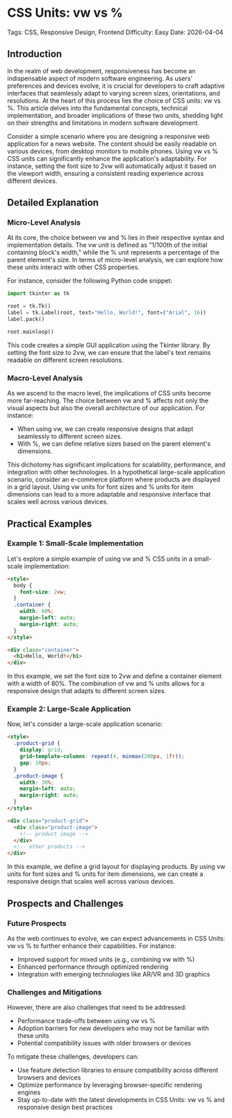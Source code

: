 # CSS Units: vw vs %
Tags: CSS, Responsive Design, Frontend
Difficulty: Easy
Date: 2026-04-04

## Introduction

In the realm of web development, responsiveness has become an indispensable aspect of modern software engineering. As users' preferences and devices evolve, it is crucial for developers to craft adaptive interfaces that seamlessly adapt to varying screen sizes, orientations, and resolutions. At the heart of this process lies the choice of CSS units: vw vs %. This article delves into the fundamental concepts, technical implementation, and broader implications of these two units, shedding light on their strengths and limitations in modern software development.

Consider a simple scenario where you are designing a responsive web application for a news website. The content should be easily readable on various devices, from desktop monitors to mobile phones. Using vw vs % CSS units can significantly enhance the application's adaptability. For instance, setting the font size to 2vw will automatically adjust it based on the viewport width, ensuring a consistent reading experience across different devices.

## Detailed Explanation

### Micro-Level Analysis

At its core, the choice between vw and % lies in their respective syntax and implementation details. The vw unit is defined as "1/100th of the initial containing block's width," while the % unit represents a percentage of the parent element's size. In terms of micro-level analysis, we can explore how these units interact with other CSS properties.

For instance, consider the following Python code snippet:
```python
import tkinter as tk

root = tk.Tk()
label = tk.Label(root, text="Hello, World!", font=("Arial", 16))
label.pack()

root.mainloop()
```
This code creates a simple GUI application using the Tkinter library. By setting the font size to 2vw, we can ensure that the label's text remains readable on different screen resolutions.

### Macro-Level Analysis

As we ascend to the macro level, the implications of CSS units become more far-reaching. The choice between vw and % affects not only the visual aspects but also the overall architecture of our application. For instance:

* When using vw, we can create responsive designs that adapt seamlessly to different screen sizes.
* With %, we can define relative sizes based on the parent element's dimensions.

This dichotomy has significant implications for scalability, performance, and integration with other technologies. In a hypothetical large-scale application scenario, consider an e-commerce platform where products are displayed in a grid layout. Using vw units for font sizes and % units for item dimensions can lead to a more adaptable and responsive interface that scales well across various devices.

## Practical Examples

### Example 1: Small-Scale Implementation

Let's explore a simple example of using vw and % CSS units in a small-scale implementation:
```html
<style>
  body {
    font-size: 2vw;
  }
  .container {
    width: 80%;
    margin-left: auto;
    margin-right: auto;
  }
</style>

<div class="container">
  <h1>Hello, World!</h1>
</div>
```
In this example, we set the font size to 2vw and define a container element with a width of 80%. The combination of vw and % units allows for a responsive design that adapts to different screen sizes.

### Example 2: Large-Scale Application

Now, let's consider a large-scale application scenario:
```html
<style>
  .product-grid {
    display: grid;
    grid-template-columns: repeat(4, minmax(200px, 1fr));
    gap: 10px;
  }
  .product-image {
    width: 30%;
    margin-left: auto;
    margin-right: auto;
  }
</style>

<div class="product-grid">
  <div class="product-image">
    <!-- product image -->
  </div>
  <!-- other products -->
</div>
```
In this example, we define a grid layout for displaying products. By using vw units for font sizes and % units for item dimensions, we can create a responsive design that scales well across various devices.

## Prospects and Challenges

### Future Prospects

As the web continues to evolve, we can expect advancements in CSS Units: vw vs % to further enhance their capabilities. For instance:

* Improved support for mixed units (e.g., combining vw with %)
* Enhanced performance through optimized rendering
* Integration with emerging technologies like AR/VR and 3D graphics

### Challenges and Mitigations

However, there are also challenges that need to be addressed:

* Performance trade-offs between using vw vs %
* Adoption barriers for new developers who may not be familiar with these units
* Potential compatibility issues with older browsers or devices

To mitigate these challenges, developers can:

* Use feature detection libraries to ensure compatibility across different browsers and devices
* Optimize performance by leveraging browser-specific rendering engines
* Stay up-to-date with the latest developments in CSS Units: vw vs % and responsive design best practices